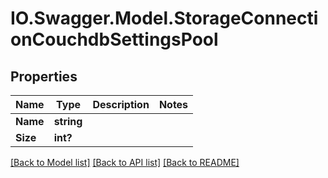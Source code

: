 # IO.Swagger.Model.StorageConnectionCouchdbSettingsPool
## Properties

Name | Type | Description | Notes
------------ | ------------- | ------------- | -------------
**Name** | **string** |  | 
**Size** | **int?** |  | 

[[Back to Model list]](../README.md#documentation-for-models) [[Back to API list]](../README.md#documentation-for-api-endpoints) [[Back to README]](../README.md)

